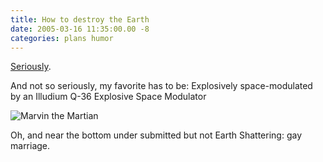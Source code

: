```yaml
---
title: How to destroy the Earth
date: 2005-03-16 11:35:00.00 -8
categories: plans humor
---
```

[Seriously](http://ned.ucam.org/~sdh31/misc/destroy.html#current).

And not so seriously, my favorite has to be: Explosively space-modulated by an Illudium Q-36 Explosive Space Modulator

![Marvin the Martian](/images/2_Marvin-Model.jpg)

Oh, and near the bottom under submitted but not Earth Shattering: gay marriage.
